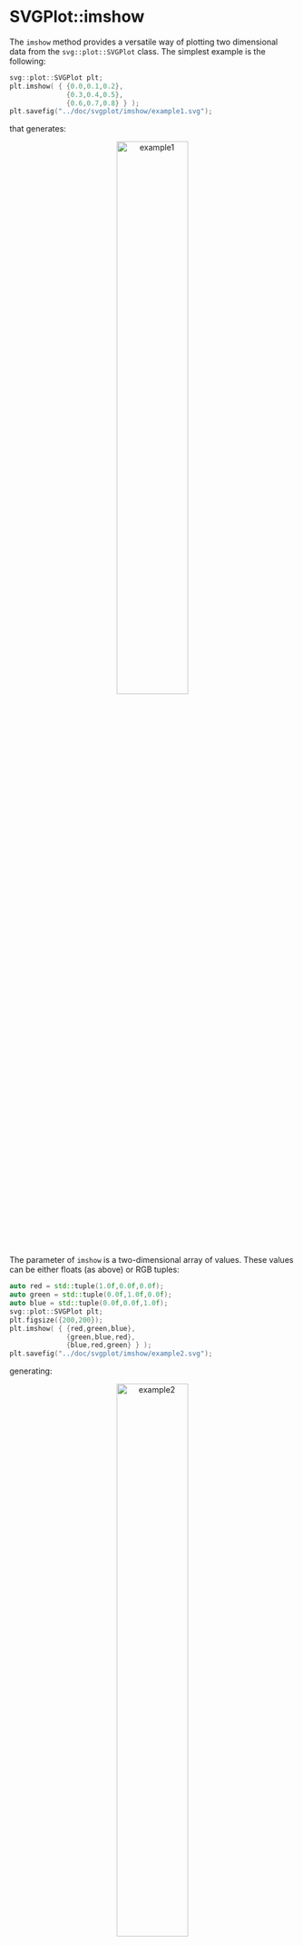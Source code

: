# SVGPlot::imshow

The `imshow` method provides a versatile way of plotting two dimensional data from the `svg::plot::SVGPlot` class. The simplest example is the following:

```cpp
svg::plot::SVGPlot plt;
plt.imshow( { {0.0,0.1,0.2},
              {0.3,0.4,0.5},
              {0.6,0.7,0.8} } );
plt.savefig("../doc/svgplot/imshow/example1.svg");
```

that generates:

<div style="text-align:center"><img 
 src="./imshow/example1.svg" alt="example1" width="50%" /></div>
 
 
The parameter of `imshow` is a two-dimensional array of values. These values can be either floats (as above) or RGB tuples:

```cpp
auto red = std::tuple(1.0f,0.0f,0.0f);
auto green = std::tuple(0.0f,1.0f,0.0f);
auto blue = std::tuple(0.0f,0.0f,1.0f);
svg::plot::SVGPlot plt;
plt.figsize({200,200});
plt.imshow( { {red,green,blue},
              {green,blue,red},
              {blue,red,green} } );
plt.savefig("../doc/svgplot/imshow/example2.svg");
```

generating:

<div style="text-align:center"><img 
 src="./imshow/example2.svg" alt="example2" width="50%" /></div>
 
The values can also be RGBA tuples: 

```cpp
auto red = std::tuple(1.0f,0.0f,0.0f,1.0f);
auto green = std::tuple(0.0f,1.0f,0.0f,1.0f);
auto black_transparent = std::tuple(0.0f,0.0f,0.0f,0.5f);
svg::plot::SVGPlot plt;
plt.figsize({200,200});
plt.imshow( { {black_transparent,green,black_transparent},
             {green,black_transparent,red},
             {black_transparent,red,black_transparent} } );
plt.savefig("../doc/svgplot/imshow/example3.svg");
```

that yields

<div style="text-align:center"><img 
 src="./imshow/example3.svg" alt="example3" width="50%" /></div>
 
Obviously, there is no need to use bracketed data. Any standard C++ collection can be used:

```cpp
svg::plot::SVGPlot plt;
plt.figsize({200,200});
std::list<std::list<float>> data;
for (float f = 0.0f; f<=1.0f; f+=0.1f) {
    data.push_back(std::list<float>());
    for (float g = f; g<=1.0f; g+=0.1f) 
        data.back().push_back(f+g);
}
plt.imshow(data);
plt.savefig("../doc/svgplot/imshow/example4.svg");
```

<div style="text-align:center"><img 
 src="./imshow/example4.svg" alt="example4" width="50%" /></div>
 
There is also the possiblity of passing a two dimensional funcion with two lists of positions (in the two axes) to evaluate:

```cpp
svg::plot::SVGPlot plt;
plt.figsize({200,200});
auto f = [] (float x, float y) {
    float r = 0.5f+0.5f*std::sin(x);
    float g = 0.5f+0.5f*std::sin(y);
    float b = std::max(0.0f,1.0f-(r+g));
    return std::tuple(r,g,b);
};
plt.imshow(svg::plot::arange(0,10,0.25),svg::plot::arange(0,10,0.25),f);
plt.savefig("../doc/svgplot/imshow/example5.svg");
```

that generates

<div style="text-align:center"><img 
 src="./imshow/example5.svg" alt="example5" width="50%" /></div>


## Formatting

### Interpolation

It is possible to define different strategies for interpolation, defined as a C++ equivalent of a named attribute. By default the interpolation is `"nearest"` (used in all the examples above), which means that there is no interpolation between the values. This library offers another interpolation option, `"bicubic"`, but with two limitations:
- RGBA values are not supported in bicubuc interpolation.
- The library has to be complied and linked with `libpng`.

This would be an example of bicubic interpolation:

```cpp
svg::plot::SVGPlot plt;
plt.figsize({200,200});
auto f = [] (float x, float y) {
    float r = 0.5f+0.5f*std::sin(x);
    float g = 0.5f+0.5f*std::sin(y);
    float b = std::max(0.0f,1.0f-(r+g));
    return std::tuple(r,g,b);
};
plt.imshow(svg::plot::arange(0,10,0.25),svg::plot::arange(0,10,0.25),f).interpolation("bicubic");
plt.savefig("../doc/svgplot/imshow/example6.svg");
```

that generates a much smoother output

<div style="text-align:center"><img 
 src="./imshow/example6.svg" alt="example6" width="50%" /></div>
 
### Extent

The `extent` named attribute, which in C++ is modeled as a method that can be concatenated with other similar methods, defines the actual range covered by the `imshow` data as a 4D tuple {xmin,xmax,ymin,ymax}. This is useful for adjusting the x-y labels according to the adequate range. For instance the following code

```cpp
svg::plot::SVGPlot plt;
plt.figsize({200,20}).yticks({});
std::list<std::list<float>> data; 
data.push_back(std::list<float>()); 
for (float f = 0.0f; f<=1.0f; f+=0.1f) data.back().push_back(f);
plt.imshow(data).interpolation("bicubic").extent({0,1,0,1});
plt.savefig("../doc/svgplot/imshow/example7.svg");   
```

yields the following graph

<div style="text-align:center"><img 
 src="./imshow/example7.svg" alt="example7" width="50%" /></div>

Note how the range of the data defined by the list covers the \[0..1\] range in the horizontal axis (instead of the \[0..10\] which would be setup according to the number of data points). 

This attribute also helps locating the data into specific positions within a larger plot. It also enables flipping any of the axis by switching the minimum and maximum on that axis. An example of that is given by 

```cpp
auto red = std::tuple(1.0f,0.0f,0.0f);
auto green = std::tuple(0.0f,1.0f,0.0f);
auto blue = std::tuple(0.0f,0.0f,1.0f);
svg::plot::SVGPlot plt;
plt.figsize({200,200}).axis({-5,5,-5,5});
plt.imshow( { {red,green,blue},
              {green,blue,red},
              {blue,red,green} } ).extent({-1,1,1,-1});
plt.savefig("../doc/svgplot/imshow/example8.svg");   
```

that results into 

<div style="text-align:center"><img 
 src="./imshow/example8.svg" alt="example8" width="50%" /></div>
 
Note how the RGB data is centered and flipped on the vertical axis.

In the case of data defined by a 2D function (see examples 4 and 5 above) the extent of the data is already defined as the boundaries of the function.

### Colormaps and limits for values

In the case of arrays of values, the mapping to RGB values is done (like in Matplotlib) through a color map, where the maximum and minimum labeled values are calculated automatically from the data so there is no clamping.

It is possible, however, to specifically set those clamping values through the `vmin` and `vmax` named parameters (represented in C++ as methods). Those parameters can even be inverted (`vmin` being greater than `vmax`) so that the colormap is inverted as well. These options are illustrated in the following example, where several options regarding `vmin` and `vmax` are compared.

```cpp
auto x = svg::plot::arange(-5,5,0.2);
auto y = svg::plot::arange(-5,5,0.2);
auto himmelblau = [] (float x, float y) {
    return (x*x + y - 11.0f)*(x*x + y - 11.0f) + (x + y*y -7)*(x + y*y -7);
 };
svg::plot::SVGPlot plt;
plt.subplot(1,4,0).figsize({200,200}).title("Default").imshow(x,y,himmelblau);
plt.subplot(1,4,1).figsize({200,200}).title("vmax to 100").imshow(x,y,himmelblau).vmax(100);
plt.subplot(1,4,2).figsize({200,200}).title("vmin to 100").imshow(x,y,himmelblau).vmin(100);
plt.subplot(1,4,3).figsize({200,200}).title("Reverse").imshow(x,y,himmelblau).vmin(1000).vmax(0);
plt.savefig("../doc/svgplot/imshow/example9.svg");
```

This example yields the following result:

<div style="text-align:center"><img 
 src="./imshow/example9.svg" alt="example9" width="100%" /></div>
 
It is also possible to change the color map through the `cmap` attribute: a string that defines the mapping from the values to a color that represents them. The usage is illustrated in the following example:

```cpp
auto x = svg::plot::arange(0,1,0.01);
auto y = svg::plot::arange(0,1,1);
auto f = [] (float x, float y) { return x; };
svg::plot::SVGPlot plt;
plt.subplots_adjust().wspace(0.15).left(0.05).right(0.95);
int i = 0;
for (auto cmap : {"grayscale","viridis","plasma","magma","inferno","bwr","seismic","coolwarm","Spectral","PiYG"}) 
    plt.subplot(2,5,i++).figsize({200,100}).yticks({}).xticks({0,1},{"vmin","vmax"}).title(cmap)
        .imshow(x,y,f).interpolation("bicubic").cmap(cmap);

plt.savefig("../doc/svgplot/imshow/example10.svg");
```

There are several color maps available, all of them inspired by Matplotlib, and illustrated in the outcome of the source code above.

<div style="text-align:center"><img 
 src="./imshow/example10.svg" alt="example10" width="100%" /></div>
 
Right now, only perceptually uniform (top row) and divergent (bottom row) color maps are available. More color maps might be added in the future.

The `vmin`, `vmax` and `cmap` named attributes have no effect on RGB or RGBA `imshow` input data.

